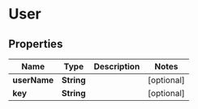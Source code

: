 

# User


## Properties

| Name | Type | Description | Notes |
|------------ | ------------- | ------------- | -------------|
|**userName** | **String** |  |  [optional] |
|**key** | **String** |  |  [optional] |



